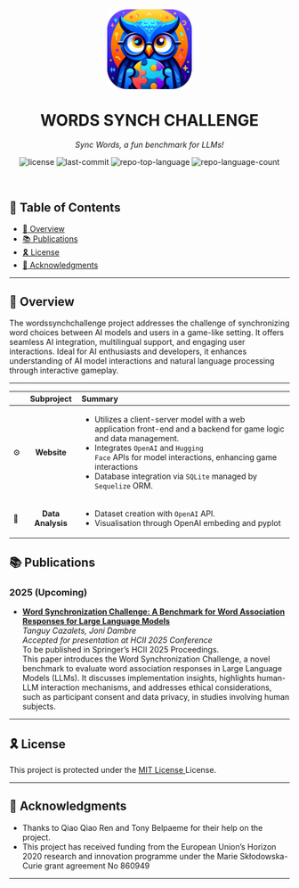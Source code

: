 <p align="center">
    <img src="words_synch_challenge.png" align="center" width="30%">
</p>
<p align="center"><h1 align="center">WORDS SYNCH CHALLENGE</h1></p>
<p align="center">
	<em>Sync Words, a fun benchmark for LLMs!</em>
</p>
<p align="center">
	<img src="https://img.shields.io/github/license/Finebouche/words_synch_challenge" alt="license">
	<img src="https://img.shields.io/github/last-commit/Finebouche/words_synch_challenge" alt="last-commit">
	<img src="https://img.shields.io/github/languages/top/Finebouche/words_synch_challenge" alt="repo-top-language">
	<img src="https://img.shields.io/github/languages/count/Finebouche/words_synch_challenge" alt="repo-language-count">
</p>
<p align="center"><!-- default option, no dependency badges. -->
</p>
<p align="center">
	<!-- default option, no dependency badges. -->
</p>
<br>

## 🔗 Table of Contents

- [📍 Overview](#-overview)
- [📚 Publications](#-publications)
- [🎗 License](#-license)
- [🙌 Acknowledgments](#-acknowledgments)

---

## 📍 Overview

The wordssynchchallenge project addresses the challenge of synchronizing word choices between AI models and users in a game-like setting. It offers seamless AI integration, multilingual support, and engaging user interactions. Ideal for AI enthusiasts and developers, it enhances understanding of AI model interactions and natural language processing through interactive gameplay.

---


|      |    Subproject     | Summary                                                                                                                                                                                                                                                                                                                                                       |
| :--- |:-----------------:|:--------------------------------------------------------------------------------------------------------------------------------------------------------------------------------------------------------------------------------------------------------------------------------------------------------------------------------------------------------------|
| ⚙️  |    **Website**    | <ul><li>Utilizes a client-server model with a web application front-end and a backend for game logic and data management.</li><li>Integrates <code>OpenAI</code> and <code>Hugging Face</code> APIs for model interactions, enhancing game interactions</li><li>Database integration via <code>SQLite</code> managed by <code>Sequelize</code> ORM.</li></ul> |
| 🔌 | **Data Analysis** | <ul><li>Dataset creation with <code>OpenAI</code> API.</li><li>Visualisation through OpenAI embeding and pyplot</li></ul>                                                                                                                                                                                                                                     |

## 📚 Publications

### **2025 (Upcoming)**

- **[Word Synchronization Challenge: A Benchmark for Word Association Responses for Large Language Models](https://hcii2025.springer.com)**  
  *Tanguy Cazalets, Joni Dambre*  
  *Accepted for presentation at HCII 2025 Conference*  
  To be published in Springer’s HCII 2025 Proceedings.  
  This paper introduces the Word Synchronization Challenge, a novel benchmark to evaluate word association responses in Large Language Models (LLMs). It discusses implementation insights, highlights human-LLM interaction mechanisms, and addresses ethical considerations, such as participant consent and data privacy, in studies involving human subjects. 

---

## 🎗 License

This project is protected under the [MIT License ](https://choosealicense.com/licenses/mit/) License.

---

## 🙌 Acknowledgments

- Thanks to Qiao Qiao Ren and Tony Belpaeme for their help on the project.
- This project has received funding from the European Union’s Horizon 2020 research and innovation programme under the Marie Skłodowska-Curie grant agreement No 860949

---
